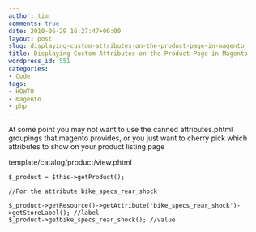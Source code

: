 ```yaml
---
author: tim
comments: true
date: 2010-06-29 16:27:47+00:00
layout: post
slug: displaying-custom-attributes-on-the-product-page-in-magento
title: Displaying Custom Attributes on the Product Page in Magento
wordpress_id: 551
categories:
- Code
tags:
- HOWTO
- magento
- php
---
```


At some point you may not want to use the canned attributes.phtml groupings that magento provides, or you just want to cherry pick which attributes to show on your product listing page

template/catalog/product/view.phtml


    
    
    $_product = $this->getProduct();
    
    //For the attribute bike_specs_rear_shock
    
    $_product->getResource()->getAttribute('bike_specs_rear_shock')->getStoreLabel(); //label
    $_product->getbike_specs_rear_shock(); //value
    
    
